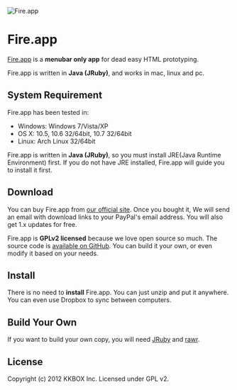 ![Fire.app](https://github.com/handlino/FireApp/raw/master/lib/images/icon/256.png)

# Fire.app

[Fire.app][fireapp] is a **menubar only app** for dead easy HTML prototyping.

Fire.app is written in **Java (JRuby)**, and works in mac, linux and pc.

## System Requirement

Fire.app has been tested in:

* Windows: Windows 7/Vista/XP
* OS X: 10.5, 10.6 32/64bit, 10.7 32/64bit
* Linux: Arch Linux 32/64bit

Fire.app is written in **Java (JRuby)**, so you must install JRE(Java Runtime Environment) first. If you do not have JRE installed, Fire.app will guide you to install it first.

## Download

You can buy Fire.app from [our official site][fireapp]. Once you bought it, We will send an email with download links to your PayPal's email address. You will also get 1.x updates for free.

Fire.app is **GPLv2 licensed** because we love open source so much. The source code is [available on GitHub][fireapp-github]. You can build it your own, or even modify it based on your needs.

## Install

There is no need to **install** Fire.app. You can just unzip and put it anywhere. You can even use Dropbox to sync between computers.

## Build Your Own

If you want to build your own copy, you will need [JRuby](http://jruby.org/) and [rawr](http://rawr.rubyforge.org/).

## License

Copyright (c) 2012 KKBOX Inc.
Licensed under GPL v2.

[fireapp]: http://fireapp.kkbox.com/
[fireapp-github]: http://github.com/kkbox/fireapp
